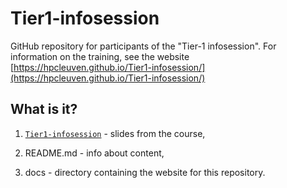# Tier1-infosession

GitHub repository for participants of the "Tier-1 infosession". For information on the training, see the website [https://hpcleuven.github.io/Tier1-infosession/](https://hpcleuven.github.io/Tier1-infosession/)

## What is it?

1. [`Tier1-infosession`](Tier1-infosession.pptx) - slides from the course,

1. README.md - info about content,

1. docs - directory containing the website for this repository.
